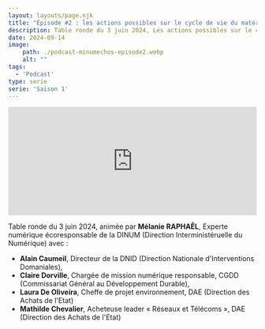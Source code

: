 ```yaml
---
layout: layouts/page.njk
title: "Épisode #2 : les actions possibles sur le cycle de vie du matériel"
description: Table ronde du 3 juin 2024, Les actions possibles sur le cycle de vie du matériel avec Laura De Oliveira, Mathilde Chevalier, Claire Dorville et Alain Caumeil.
date: 2024-09-14
image:
    path: ./podcast-minumechos-episode2.webp
    alt: ""
tags:
  - 'Podcast'
type: serie
serie: 'Saison 1'
---
```

<!-- intégration Acast -->

<iframe src="https://embed.acast.com/$/669e18c83847f8c1a590bc69/66e4043451960f14a80b1b5f?" frameBorder="0" width="100%" height="220px" allow="autoplay"></iframe>

<!-- légende du podcast-->

<!-- forcer un saut de ligne-->
</br>

Table ronde du 3 juin 2024, animée par **Mélanie RAPHAÊL**, Experte numérique écoresponsable de la DINUM (Direction Interministéruelle du Numérique) avec :
* **Alain Caumeil**, Directeur de la DNID (Direction Nationale d'Interventions Domaniales),
* **Claire Dorville**, Chargée de mission numérique responsable, CGDD (Commissariat Général au Développement Durable),
* **Laura De Oliveira**, Cheffe de projet environnement, DAE (Direction des Achats de l'Etat)
* **Mathilde Chevalier**, Acheteuse leader « Réseaux et Télécoms », DAE (Direction des Achats de l'Etat)



